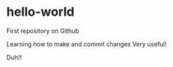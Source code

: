 # hello-world
First repository on Github

Learning how to make and commit changes
Very useful! 

Duh!!
